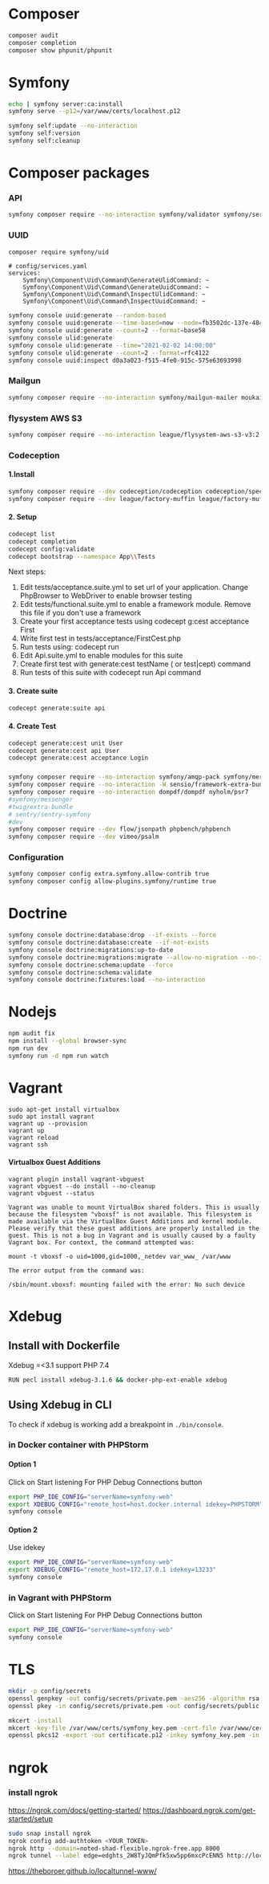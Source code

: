 # Composer
```bash
composer audit
composer completion
composer show phpunit/phpunit
```

# Symfony
```bash
echo | symfony server:ca:install
symfony serve --p12=/var/www/certs/localhost.p12

symfony self:update --no-interaction
symfony self:version
symfony self:cleanup
```

# Composer packages
### API
```bash
symfony composer require --no-interaction symfony/validator symfony/serializer symfony/property-access nelmio/cors-bundle gesdinet/jwt-refresh-token-bundle
```

### UUID
```bash
composer require symfony/uid
```

```
# config/services.yaml
services:
    Symfony\Component\Uid\Command\GenerateUlidCommand: ~
    Symfony\Component\Uid\Command\GenerateUuidCommand: ~
    Symfony\Component\Uid\Command\InspectUlidCommand: ~
    Symfony\Component\Uid\Command\InspectUuidCommand: ~
```

```bash
symfony console uuid:generate --random-based
symfony console uuid:generate --time-based=now --node=fb3502dc-137e-4849-8886-ac90d07f64a7
symfony console uuid:generate --count=2 --format=base58
symfony console ulid:generate
symfony console ulid:generate --time="2021-02-02 14:00:00"
symfony console ulid:generate --count=2 --format=rfc4122
symfony console uuid:inspect d0a3a023-f515-4fe0-915c-575e63693998
```

### Mailgun
```bash
symfony composer require --no-interaction symfony/mailgun-mailer moukail/mailgun-mail-status-bundle moukail/password-reset-mail-bundle moukail/verification-mail-bundle
```

### flysystem AWS S3
```bash
symfony composer require --no-interaction league/flysystem-aws-s3-v3:2.0.* league/flysystem-bundle #league/flysystem-cached-adapter
```

### Codeception
#### 1.Install
```bash
symfony composer require --dev codeception/codeception codeception/specify codeception/verify ericmartel/codeception-email-mailhog
symfony composer require --dev league/factory-muffin league/factory-muffin-faker
```

#### 2. Setup
```bash
codecept list
codecept completion
codecept config:validate
codecept bootstrap --namespace App\\Tests
```

Next steps:
1. Edit tests/acceptance.suite.yml to set url of your application. Change PhpBrowser to WebDriver to enable browser testing
2. Edit tests/functional.suite.yml to enable a framework module. Remove this file if you don't use a framework
3. Create your first acceptance tests using codecept g:cest acceptance First
4. Write first test in tests/acceptance/FirstCest.php
5. Run tests using: codecept run
6. Edit Api.suite.yml to enable modules for this suite
7. Create first test with generate:cest testName ( or test|cept) command
8. Run tests of this suite with codecept run Api command

#### 3. Create suite
```bash
codecept generate:suite api
```

#### 4. Create Test
```bash
codecept generate:cest unit User
codecept generate:cest api User
codecept generate:cest acceptance Login
```

###
```bash
symfony composer require --no-interaction symfony/amqp-pack symfony/mercure-bundle
symfony composer require --no-interaction -W sensio/framework-extra-bundle
symfony composer require --no-interaction dompdf/dompdf nyholm/psr7
#symfony/messenger
#twig/extra-bundle
# sentry/sentry-symfony
#dev
symfony composer require --dev flow/jsonpath phpbench/phpbench
symfony composer require --dev vimeo/psalm
```

### Configuration
```bash
symfony composer config extra.symfony.allow-contrib true
symfony composer config allow-plugins.symfony/runtime true
```

# Doctrine
```bash
symfony console doctrine:database:drop --if-exists --force
symfony console doctrine:database:create --if-not-exists
symfony console doctrine:migrations:up-to-date
symfony console doctrine:migrations:migrate --allow-no-migration --no-interaction
symfony console doctrine:schema:update --force
symfony console doctrine:schema:validate
symfony console doctrine:fixtures:load --no-interaction
```

# Nodejs
```bash
npm audit fix
npm install --global browser-sync
npm run dev
symfony run -d npm run watch
```

# Vagrant
```
sudo apt-get install virtualbox
sudo apt install vagrant
vagrant up --provision
vagrant up
vagrant reload
vagrant ssh
```

#### Virtualbox Guest Additions

```
vagrant plugin install vagrant-vbguest
vagrant vbguest --do install --no-cleanup
vagrant vbguest --status
```

```
Vagrant was unable to mount VirtualBox shared folders. This is usually
because the filesystem "vboxsf" is not available. This filesystem is
made available via the VirtualBox Guest Additions and kernel module.
Please verify that these guest additions are properly installed in the
guest. This is not a bug in Vagrant and is usually caused by a faulty
Vagrant box. For context, the command attempted was:

mount -t vboxsf -o uid=1000,gid=1000,_netdev var_www_ /var/www

The error output from the command was:

/sbin/mount.vboxsf: mounting failed with the error: No such device
```

# Xdebug
## Install with Dockerfile
Xdebug =<3.1 support PHP 7.4
```bash
RUN pecl install xdebug-3.1.6 && docker-php-ext-enable xdebug
```

## Using Xdebug in CLI
To check if xdebug is working add a breakpoint in `./bin/console`.

### in Docker container with PHPStorm
#### Option 1
Click on Start listening For PHP Debug Connections button
```bash
export PHP_IDE_CONFIG="serverName=symfony-web"
export XDEBUG_CONFIG="remote_host=host.docker.internal idekey=PHPSTORM"
symfony console
````
#### Option 2
Use idekey
```bash
export PHP_IDE_CONFIG="serverName=symfony-web"
export XDEBUG_CONFIG="remote_host=172.17.0.1 idekey=13233"
symfony console
```

### in Vagrant with PHPStorm
Click on Start listening For PHP Debug Connections button
```bash
export PHP_IDE_CONFIG="serverName=symfony-web"
symfony console
```

# TLS
```bash
mkdir -p config/secrets
openssl genpkey -out config/secrets/private.pem -aes256 -algorithm rsa -pkeyopt rsa_keygen_bits:4096
openssl pkey -in config/secrets/private.pem -out config/secrets/public.pem -pubout
```

```bash
mkcert -install
mkcert -key-file /var/www/certs/symfony_key.pem -cert-file /var/www/certs/symfony_cert.pem "app.localhost" "*.app.localhost" "domain.local" "*.domain.local"
openssl pkcs12 -export -out certificate.p12 -inkey symfony_key.pem -in symfony_cert.pem
```

# ngrok
### install ngrok
https://ngrok.com/docs/getting-started/
https://dashboard.ngrok.com/get-started/setup
```bash
sudo snap install ngrok
ngrok config add-authtoken <YOUR_TOKEN>
ngrok http --domain=noted-shad-flexible.ngrok-free.app 8000
ngrok tunnel --label edge=edghts_2W8TyJQmPfk5xw5pp6mxcPcENN5 http://localhost:8000
```

https://theboroer.github.io/localtunnel-www/